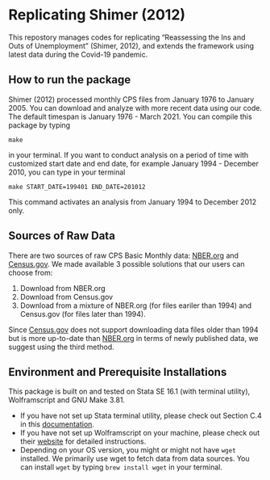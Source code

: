 # Replicating Shimer (2012)

This repostory manages codes for replicating “Reassessing the Ins and Outs of Unemployment” (Shimer, 2012), and extends the framework using latest data during the Covid-19 pandemic.

## How to run the package
Shimer (2012) processed monthly CPS files from January 1976 to January 2005. You can download and analyze with more recent data using our code. The default timespan is January 1976 - March 2021. You can compile this package by typing
```
make
```
in your terminal. If you want to conduct analysis on a period of time with customized start date and end date, for example January 1994 - December 2010, you can type in your terminal
```
make START_DATE=199401 END_DATE=201012
```
This command activates an analysis from January 1994 to December 2012 only.

## Sources of Raw Data
There are two sources of raw CPS Basic Monthly data: [NBER.org](https://data.nber.org/cps-basic2/) and [Census.gov](https://www.census.gov/data/datasets/time-series/demo/cps/cps-basic.html). We made available 3 possible solutions that our users can choose from:
1. Download from NBER.org
2. Download from Census.gov
3. Download from a mixture of NBER.org (for files eariler than 1994) and Census.gov (for files later than 1994). 

Since [Census.gov](https://www.census.gov/data/datasets/time-series/demo/cps/cps-basic.html) does not support downloading data files older than 1994 but is more up-to-date than [NBER.org](https://data.nber.org/cps-basic2/) in terms of newly published data, we suggest using the third method.

## Environment and Prerequisite Installations
This package is built on and tested on Stata SE 16.1 (with terminal utility), Wolframscript and GNU Make 3.81. 
- If you have not set up Stata terminal utility, please check out Section C.4 in this [documentation](https://www.stata.com/manuals/gsmc.pdf). 
- If you have not set up Wolframscript on your machine, please check out their [website](https://www.wolfram.com/wolframscript/) for detailed instructions. 
- Depending on your OS version, you might or might not have `wget` installed. We primarily use wget to fetch data from data sources. You can install `wget` by typing `brew install wget` in your terminal.
